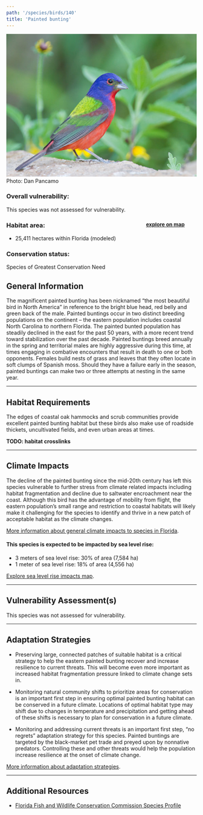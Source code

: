 ```yaml
---
path: '/species/birds/140'
title: 'Painted bunting'
---
```


<content-header icon="perching_birds" title="Painted bunting" subtitle="Passerina ciris">
</content-header>

<div id="TopSection">

<div class="header-photo"><img src="140.jpg" alt="Photo for 140"/>
<figcaption>Photo: Dan Pancamo</figcaption></div>

<div>

### Overall vulnerability:

This species was not assessed for vulnerability.

<h3>Habitat area: 
<a href="/species/birds/140/map" style="float:right;font-size:smaller;margin-right: 2rem;">
<fa-icon name="map"></fa-icon>
explore on map
</a>
</h3>

-   25,411 hectares within Florida (modeled)


### Conservation status:

Species of Greatest Conservation Need

</div>
</div>

## General Information

The magnificent painted bunting has been nicknamed “the most beautiful bird in North America” in reference to the bright blue head, red belly and green back of the male.  Painted buntings occur in two distinct breeding populations on the continent – the eastern population includes coastal North Carolina to northern Florida.  The painted bunted population has steadily declined in the east for the past 50 years, with a more recent trend toward stabilization over the past decade.  Painted buntings breed annually in the spring and territorial males are highly aggressive during this time, at times engaging in combative encounters that result in death to one or both opponents.  Females build nests of grass and leaves that they often locate in soft clumps of Spanish moss.  Should they have a failure early in the season, painted buntings can make two or three attempts at nesting in the same year.

<hr />

## Habitat Requirements

The edges of coastal oak hammocks and scrub communities provide excellent painted bunting habitat but these birds also make use of roadside thickets, uncultivated fields, and even urban areas at times.

**TODO: habitat crosslinks**

<hr />

## Climate Impacts

The decline of the painted bunting since the mid-20th century has left this species vulnerable to further stress from climate related impacts including habitat fragmentation and decline due to saltwater encroachment near the coast.  Although this bird has the advantage of mobility from flight, the eastern population’s small range and restriction to coastal habitats will likely make it challenging for the species to identify and thrive in a new patch of acceptable habitat as the climate changes.

[More information about general climate impacts to species in Florida](/impacts/species).


#### This species is expected to be impacted by sea level rise:

- 3 meters of sea level rise: 30% of area (7,584 ha)
- 1 meter of sea level rise: 18% of area (4,556 ha)

[Explore sea level rise impacts map](/species/birds/140/map).


<hr />

## Vulnerability Assessment(s)

This species was not assessed for vulnerability.

<hr />

## Adaptation Strategies

- Preserving large, connected patches of suitable habitat is a critical strategy to help the eastern painted bunting recover and increase resilience to current threats.  This will become even more important as increased habitat fragmentation pressure linked to climate change sets in.

- Monitoring natural community shifts to prioritize areas for conservation is an important first step in ensuring optimal painted bunting habitat can be conserved in a future climate.  Locations of optimal habitat type may shift due to changes in temperature and precipitation and getting ahead of these shifts is necessary to plan for conservation in a future climate.

- Monitoring and addressing current threats is an important first step, “no regrets” adaptation strategy for this species.  Painted buntings are targeted by the black-market pet trade and preyed upon by nonnative predators.  Controlling these and other threats would help the population increase resilience at the onset of climate change.

[More information about adaptation strategies](/strategies).

<hr />


## Additional Resources

- [Florida Fish and Wildlife Conservation Commission Species Profile](https://myfwc.com/wildlifehabitats/profiles/birds/songbirds/painted-bunting/)
